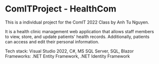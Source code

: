 # ComITProject - HealthCom

This is a individual project for the ComIT 2022 Class by Anh Tu Nguyen.

It is a health clinic management web application that allows staff members to view, store, and update patients' health records. 
Additionally, patients can access and edit their personal information.

Tech stack: Visual Studio 2022, C#, MS SQL Server, SQL, Blazor
Frameworks: .NET Entity Framework, .NET Identity Framework 
